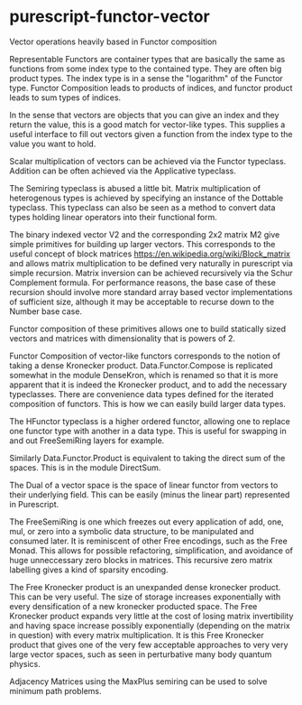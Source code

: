 # purescript-functor-vector
Vector operations heavily based in Functor composition


Representable Functors are container types that are basically the same as functions from some index type to the contained type. They are often big product types. The index type is in a sense the "logarithm" of the Functor type. Functor Composition leads to products of indices, and functor product leads to sum types of indices.

In the sense that vectors are objects that you can give an index and they return the value, this is a good match for vector-like types. This supplies a useful interface to fill out vectors given a function from the index type to the value you want to hold.

Scalar multiplication of vectors can be achieved via the Functor typeclass. Addition can be often achieved via the Applicative typeclass.

The Semiring typeclass is abused a little bit. Matrix multiplication of heterogenous types is achieved by specifying an instance of the Dottable typeclass. This typeclass can also be seen as a method to convert data types holding linear operators into their functional form.

The binary indexed vector V2 and the corresponding 2x2 matrix M2 give simple primitives for building up larger vectors. This corresponds to the useful concept of block matrices https://en.wikipedia.org/wiki/Block_matrix and allows matrix multiplication to be defined very naturally in purescript via simple recursion. Matrix inversion can be achieved recursively via the Schur Complement formula. For performance reasons, the base case of these recursion should involve more standard array based vector implementations of sufficient size, although it may be acceptable to recurse down to the Number base case.

Functor composition of these primitives allows one to build statically sized vectors and matrices with dimensionality that is powers of 2. 

Functor Composition of vector-like functors corresponds to the notion of taking a dense Kronecker product. Data.Functor.Compose is replicated somewhat in the module DenseKron, which is renamed so that it is more apparent that it is indeed the Kronecker product, and to add the necessary typeclasses. There are convenience data types defined for the iterated composition of functors. This is how we can easily build larger data types.

The HFunctor typeclass is a higher ordered functor, allowing one to replace one functor type with another in a data type. This is useful for swapping in and out FreeSemiRing layers for example.

Similarly Data.Functor.Product is equivalent to taking the direct sum of the spaces. This is in the module DirectSum.

The Dual of a vector space is the space of linear functor from vectors to their underlying field. This can be easily (minus the linear part) represented in Purescript.

The FreeSemiRing is one which freezes out every application of add, one, mul, or zero into a symbolic data structure, to be manipulated and consumed later. It is reminiscent of other Free encodings, such as the Free Monad. This allows for possible refactoring, simplification, and avoidance of huge unneccessary zero blocks in matrices. This recursive zero matrix labelling gives a kind of sparsity encoding.

The Free Kronecker product is an unexpanded dense kronecker product. This can be very useful. The size of storage increases exponentially with every densification of a new kronecker producted space. The Free Kronecker product expands very little at the cost of losing matrix invertibility and having space increase possibly exponentially (depending on the matrix in question) with every matrix multiplication. It is this Free Kronecker product that gives one of the very few acceptable approaches to very very large vector spaces, such as seen in perturbative many body quantum physics.


Adjacency Matrices using the MaxPlus semiring can be used to solve minimum path problems.









